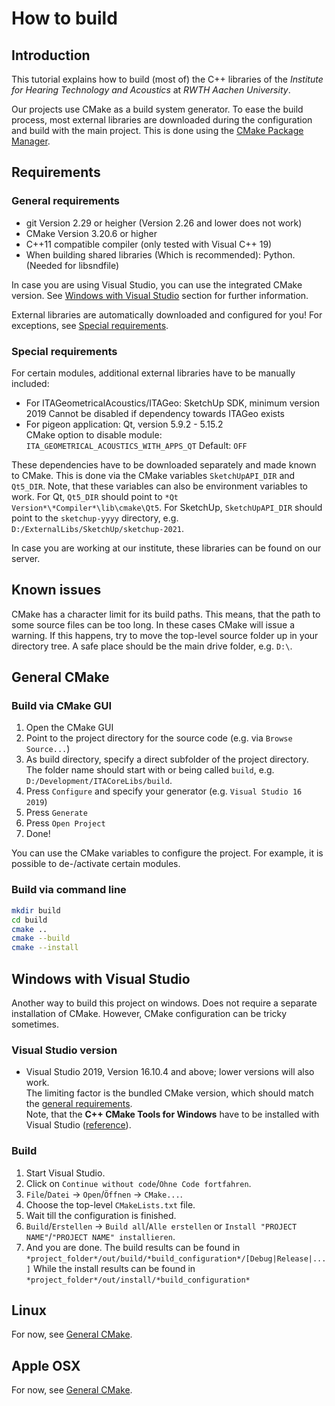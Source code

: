 # How to build

## Introduction

This tutorial explains how to build (most of) the C++ libraries of the *Institute for Hearing Technology and Acoustics* at *RWTH Aachen University*.

Our projects use CMake as a build system generator. To ease the build process, most external libraries are downloaded during the configuration and build with the main project. This is done using the [CMake Package Manager](https://github.com/cpm-cmake/CPM.cmake).

## Requirements
### General requirements

- git Version 2.29 or heigher (Version 2.26 and lower does not work)
- CMake Version 3.20.6 or higher
- C++11 compatible compiler (only tested with Visual C++ 19)
- When building shared libraries (Which is recommended): Python. (Needed for libsndfile)

In case you are using Visual Studio, you can use the integrated CMake version. See [Windows with Visual Studio](#windows-with-visual-studio) section for further information.

External libraries are automatically downloaded and configured for you!
For exceptions, see [Special requirements](#special-requirements).

### Special requirements

For certain modules, additional external libraries have to be manually included:
- For ITAGeometricalAcoustics/ITAGeo: SketchUp SDK, minimum version 2019
  Cannot be disabled if dependency towards ITAGeo exists
- For pigeon application: Qt, version 5.9.2 - 5.15.2  
  CMake option to disable module: `ITA_GEOMETRICAL_ACOUSTICS_WITH_APPS_QT` Default: `OFF`

These dependencies have to be downloaded separately and made known to CMake. This is done via the CMake variables `SketchUpAPI_DIR` and `Qt5_DIR`. Note, that these variables can also be environment variables to work. For Qt, `Qt5_DIR` should point to `*Qt Version*\*Compiler*\lib\cmake\Qt5`. For SketchUp, `SketchUpAPI_DIR` should point to the `sketchup-yyyy` directory, e.g. `D:/ExternalLibs/SketchUp/sketchup-2021`.

In case you are working at our institute, these libraries can be found on our server.

## Known issues

CMake has a character limit for its build paths. This means, that the path to some source files can be too long. In these cases CMake will issue a warning. If this happens, try to move the top-level source folder up in your directory tree. A safe place should be the main drive folder, e.g. `D:\`.


## General CMake

### Build via CMake GUI

1. Open the CMake GUI
2. Point to the project directory for the source code (e.g. via `Browse Source...`)
3. As build directory, specify a direct subfolder of the project directory. The folder name should start with or being called `build`, e.g.  `D:/Development/ITACoreLibs/build`.
4. Press `Configure` and specify your generator (e.g. `Visual Studio 16 2019`)
5. Press `Generate`
6. Press `Open Project`
7. Done!

You can use the CMake variables to configure the project. For example, it is possible to de-/activate certain modules.

### Build via command line

```bash
mkdir build
cd build
cmake ..
cmake --build
cmake --install
```


## Windows with Visual Studio

Another way to build this project on windows. Does not require a separate installation of CMake. However, CMake configuration can be tricky sometimes.

### Visual Studio version

- Visual Studio 2019, Version 16.10.4 and above; lower versions will also work.  
  The limiting factor is the bundled CMake version, which should match the [general requirements](#general-requirements).  
  Note, that the **C++ CMake Tools for Windows** have to be installed with Visual Studio ([reference](https://docs.microsoft.com/en-us/cpp/build/cmake-projects-in-visual-studio?view=msvc-160)).

### Build

1. Start Visual Studio.
2. Click on `Continue without code`/`Ohne Code fortfahren`.
3. `File`/`Datei` -> `Open`/`Öffnen` -> `CMake...`.
4. Choose the top-level `CMakeLists.txt` file.
5. Wait till the configuration is finished.
6. `Build`/`Erstellen` -> `Build all`/`Alle erstellen` or `Install "PROJECT NAME"`/`"PROJECT NAME" installieren`.
7. And you are done.
   The build results can be found in `*project_folder*/out/build/*build_configuration*/[Debug|Release|...]`
   While the install results can be found in `*project_folder*/out/install/*build_configuration*`



## Linux

For now, see [General CMake](#general-cmake).

## Apple OSX

For now, see [General CMake](#general-cmake).
